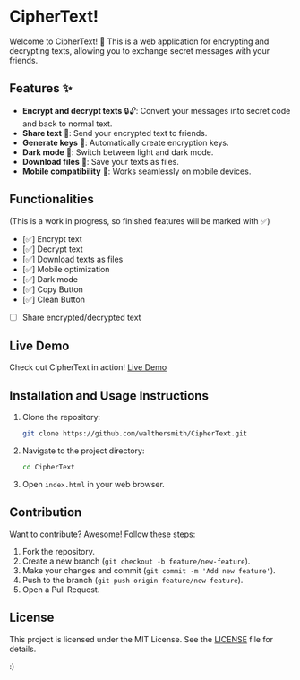 <!-- ![Project Logo](CipherText.png) -->
# CipherText!

Welcome to CipherText! 🎉 This is a web application for encrypting and decrypting texts, allowing you to exchange secret messages with your friends. 

## Features ✨
- **Encrypt and decrypt texts** 🔒🔓: Convert your messages into secret code and back to normal text.
- **Share text** 🔗: Send your encrypted text to friends.
- **Generate keys** 🔑: Automatically create encryption keys.
- **Dark mode** 🌙: Switch between light and dark mode. 
- **Download files** 📂: Save your texts as files.
- **Mobile compatibility** 📱: Works seamlessly on mobile devices. 

## Functionalities
(This is a work in progress, so finished features will be marked with ✅)
- [✅] Encrypt text
- [✅] Decrypt text
- [✅] Download texts as files
- [✅] Mobile optimization
- [✅] Dark mode
- [✅] Copy Button
- [✅] Clean Button
- [ ] Share encrypted/decrypted text


## Live Demo
Check out CipherText in action! [Live Demo](https://walthersmith.github.io/CipherText/)

## Installation and Usage Instructions
1. Clone the repository:
    ```sh
    git clone https://github.com/walthersmith/CipherText.git
    ```
2. Navigate to the project directory:
    ```sh
    cd CipherText
    ```
3. Open `index.html` in your web browser.

## Contribution
Want to contribute? Awesome! Follow these steps:
1. Fork the repository.
2. Create a new branch (`git checkout -b feature/new-feature`).
3. Make your changes and commit (`git commit -m 'Add new feature'`).
4. Push to the branch (`git push origin feature/new-feature`).
5. Open a Pull Request.

## License
This project is licensed under the MIT License. See the [LICENSE](MIT-LICENSE.txt) file for details.

:)